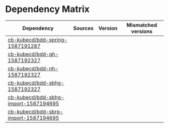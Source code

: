 # Dependency Matrix

Dependency | Sources | Version | Mismatched versions
---------- | ------- | ------- | -------------------
[cb-kubecd/bdd-spring-1587191287](https://github.com/cb-kubecd/bdd-spring-1587191287.git) |  | []() | 
[cb-kubecd/bdd-gh-1587192327](https://github.com/cb-kubecd/bdd-gh-1587192327.git) |  | []() | 
[cb-kubecd/bdd-nh-1587192327](https://github.com/cb-kubecd/bdd-nh-1587192327.git) |  | []() | 
[cb-kubecd/bdd-sbhg-1587192327](https://github.com/cb-kubecd/bdd-sbhg-1587192327.git) |  | []() | 
[cb-kubecd/bdd-sbhg-import-1587194695](https://github.com/cb-kubecd/bdd-sbhg-import-1587194695.git) |  | []() | 
[cb-kubecd/bdd-sbrp-import-1587194695](https://github.com/cb-kubecd/bdd-sbrp-import-1587194695.git) |  | []() | 
